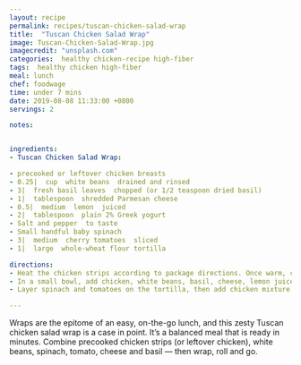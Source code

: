 ```yaml
---
layout: recipe
permalink: recipes/tuscan-chicken-salad-wrap
title:  "Tuscan Chicken Salad Wrap"
image: Tuscan-Chicken-Salad-Wrap.jpg
imagecredit: "unsplash.com"
categories:  healthy chicken-recipe high-fiber
tags:  healthy chicken high-fiber
meal: lunch
chef: foodwage
time: under 7 mins
date: 2019-08-08 11:33:00 +0800
servings: 2

notes:


ingredients:
- Tuscan Chicken Salad Wrap:

- precooked or leftover chicken breasts
- 0.25|  cup  white beans  drained and rinsed
- 3|  fresh basil leaves  chopped (or 1/2 teaspoon dried basil)
- 1|  tablespoon  shredded Parmesan cheese
- 0.5|  medium  lemon  juiced
- 2|  tablespoon  plain 2% Greek yogurt
- Salt and pepper  to taste
- Small handful baby spinach
- 3|  medium  cherry tomatoes  sliced
- 1|  large  whole-wheat flour tortilla

directions:
- Heat the chicken strips according to package directions. Once warm, chop chicken into bite-size pieces.
- In a small bowl, add chicken, white beans, basil, cheese, lemon juice and yogurt. Season with salt and pepper to taste.
- Layer spinach and tomatoes on the tortilla, then add chicken mixture. Fold both sides of the tortilla toward the center until the edges almost touch. Tightly fold the lower half of the tortilla up over the fillings. Continue rolling tightly upward, tucking in the left and right sides as you go. Slice in half with a serrated knife, and serve.

---
```


Wraps are the epitome of an easy, on-the-go lunch, and this zesty Tuscan chicken salad wrap is a case in point. It’s a balanced meal that is ready in minutes. Combine precooked chicken strips (or leftover chicken), white beans, spinach, tomato, cheese and basil — then wrap, roll and go.